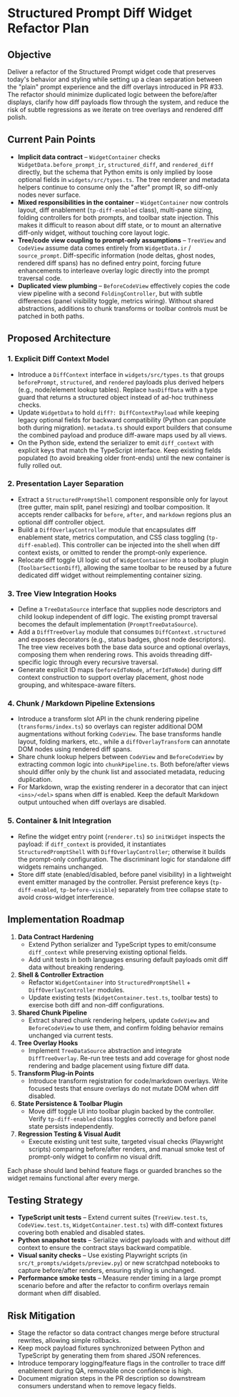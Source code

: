# Structured Prompt Diff Widget Refactor Plan

## Objective
Deliver a refactor of the Structured Prompt widget code that preserves today\'s behavior and styling while setting up a clean separation between the "plain" prompt experience and the diff overlays introduced in PR #33. The refactor should minimize duplicated logic between the before/after displays, clarify how diff payloads flow through the system, and reduce the risk of subtle regressions as we iterate on tree overlays and rendered diff polish.

## Current Pain Points
- **Implicit data contract** – `WidgetContainer` checks `WidgetData.before_prompt_ir`, `structured_diff`, and `rendered_diff` directly, but the schema that Python emits is only implied by loose optional fields in `widgets/src/types.ts`. The tree renderer and metadata helpers continue to consume only the "after" prompt IR, so diff-only nodes never surface.
- **Mixed responsibilities in the container** – `WidgetContainer` now controls layout, diff enablement (`tp-diff-enabled` class), multi-pane sizing, folding controllers for both prompts, and toolbar state injection. This makes it difficult to reason about diff state, or to mount an alternative diff-only widget, without touching core layout logic.
- **Tree/code view coupling to prompt-only assumptions** – `TreeView` and `CodeView` assume data comes entirely from `WidgetData.ir` / `source_prompt`. Diff-specific information (node deltas, ghost nodes, rendered diff spans) has no defined entry point, forcing future enhancements to interleave overlay logic directly into the prompt traversal code.
- **Duplicated view plumbing** – `BeforeCodeView` effectively copies the code view pipeline with a second `FoldingController`, but with subtle differences (panel visibility toggle, metrics wiring). Without shared abstractions, additions to chunk transforms or toolbar controls must be patched in both paths.

## Proposed Architecture
### 1. Explicit Diff Context Model
- Introduce a `DiffContext` interface in `widgets/src/types.ts` that groups `beforePrompt`, `structured`, and `rendered` payloads plus derived helpers (e.g., node/element lookup tables). Replace `hasDiffData` with a type guard that returns a structured object instead of ad-hoc truthiness checks.
- Update `WidgetData` to hold `diff?: DiffContextPayload` while keeping legacy optional fields for backward compatibility (Python can populate both during migration). `metadata.ts` should export builders that consume the combined payload and produce diff-aware maps used by all views.
- On the Python side, extend the serializer to emit `diff_context` with explicit keys that match the TypeScript interface. Keep existing fields populated (to avoid breaking older front-ends) until the new container is fully rolled out.

### 2. Presentation Layer Separation
- Extract a `StructuredPromptShell` component responsible only for layout (tree gutter, main split, panel resizing) and toolbar composition. It accepts render callbacks for `before`, `after`, and `markdown` regions plus an optional diff controller object.
- Build a `DiffOverlayController` module that encapsulates diff enablement state, metrics computation, and CSS class toggling (`tp-diff-enabled`). This controller can be injected into the shell when diff context exists, or omitted to render the prompt-only experience.
- Relocate diff toggle UI logic out of `WidgetContainer` into a toolbar plugin (`ToolbarSectionDiff`), allowing the same toolbar to be reused by a future dedicated diff widget without reimplementing container sizing.

### 3. Tree View Integration Hooks
- Define a `TreeDataSource` interface that supplies node descriptors and child lookup independent of diff logic. The existing prompt traversal becomes the default implementation (`PromptTreeDataSource`).
- Add a `DiffTreeOverlay` module that consumes `DiffContext.structured` and exposes decorators (e.g., status badges, ghost node descriptors). The tree view receives both the base data source and optional overlays, composing them when rendering rows. This avoids threading diff-specific logic through every recursive traversal.
- Generate explicit ID maps (`beforeIdToNode`, `afterIdToNode`) during diff context construction to support overlay placement, ghost node grouping, and whitespace-aware filters.

### 4. Chunk / Markdown Pipeline Extensions
- Introduce a transform slot API in the chunk rendering pipeline (`transforms/index.ts`) so overlays can register additional DOM augmentations without forking `CodeView`. The base transforms handle layout, folding markers, etc., while a `diffOverlayTransform` can annotate DOM nodes using rendered diff spans.
- Share chunk lookup helpers between `CodeView` and `BeforeCodeView` by extracting common logic into `chunkPipeline.ts`. Both before/after views should differ only by the chunk list and associated metadata, reducing duplication.
- For Markdown, wrap the existing renderer in a decorator that can inject `<ins>/<del>` spans when diff is enabled. Keep the default Markdown output untouched when diff overlays are disabled.

### 5. Container & Init Integration
- Refine the widget entry point (`renderer.ts`) so `initWidget` inspects the payload: if `diff_context` is provided, it instantiates `StructuredPromptShell` with `DiffOverlayController`; otherwise it builds the prompt-only configuration. The discriminant logic for standalone diff widgets remains unchanged.
- Store diff state (enabled/disabled, before panel visibility) in a lightweight event emitter managed by the controller. Persist preference keys (`tp-diff-enabled`, `tp-before-visible`) separately from tree collapse state to avoid cross-widget interference.

## Implementation Roadmap
1. **Data Contract Hardening**
   - Extend Python serializer and TypeScript types to emit/consume `diff_context` while preserving existing optional fields.
   - Add unit tests in both languages ensuring default payloads omit diff data without breaking rendering.
2. **Shell & Controller Extraction**
   - Refactor `WidgetContainer` into `StructuredPromptShell` + `DiffOverlayController` modules.
   - Update existing tests (`WidgetContainer.test.ts`, toolbar tests) to exercise both diff and non-diff configurations.
3. **Shared Chunk Pipeline**
   - Extract shared chunk rendering helpers, update `CodeView` and `BeforeCodeView` to use them, and confirm folding behavior remains unchanged via current tests.
4. **Tree Overlay Hooks**
   - Implement `TreeDataSource` abstraction and integrate `DiffTreeOverlay`. Re-run tree tests and add coverage for ghost node rendering and badge placement using fixture diff data.
5. **Transform Plug-in Points**
   - Introduce transform registration for code/markdown overlays. Write focused tests that ensure overlays do not mutate DOM when diff disabled.
6. **State Persistence & Toolbar Plugin**
   - Move diff toggle UI into toolbar plugin backed by the controller. Verify `tp-diff-enabled` class toggles correctly and before panel state persists independently.
7. **Regression Testing & Visual Audit**
   - Execute existing unit test suite, targeted visual checks (Playwright scripts) comparing before/after renders, and manual smoke test of prompt-only widget to confirm no visual drift.

Each phase should land behind feature flags or guarded branches so the widget remains functional after every merge.

## Testing Strategy
- **TypeScript unit tests** – Extend current suites (`TreeView.test.ts`, `CodeView.test.ts`, `WidgetContainer.test.ts`) with diff-context fixtures covering both enabled and disabled states.
- **Python snapshot tests** – Serialize widget payloads with and without diff context to ensure the contract stays backward compatible.
- **Visual sanity checks** – Use existing Playwright scripts (in `src/t_prompts/widgets/preview.py`) or new scratchpad notebooks to capture before/after renders, ensuring styling is unchanged.
- **Performance smoke tests** – Measure render timing in a large prompt scenario before and after the refactor to confirm overlays remain dormant when diff disabled.

## Risk Mitigation
- Stage the refactor so data contract changes merge before structural rewrites, allowing simple rollbacks.
- Keep mock payload fixtures synchronized between Python and TypeScript by generating them from shared JSON references.
- Introduce temporary logging/feature flags in the controller to trace diff enablement during QA, removable once confidence is high.
- Document migration steps in the PR description so downstream consumers understand when to remove legacy fields.
